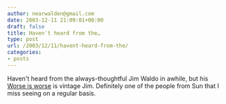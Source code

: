 ```yaml
---
author: nearwalden@gmail.com
date: 2003-12-11 21:09:01+00:00
draft: false
title: Haven't heard from the…
type: post
url: /2003/12/11/havent-heard-from-the/
categories:
- posts
---
```


Haven't heard from the always-thoughtful Jim Waldo in awhile, but his [Worse is worse](//www.artima.com/weblogs/viewpost.jsp?thread=24807') is vintage Jim.  Definitely one of the people from Sun that I miss seeing on a regular basis.



